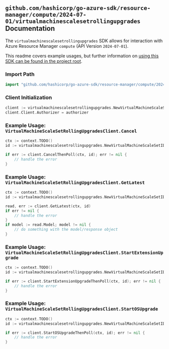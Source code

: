 
## `github.com/hashicorp/go-azure-sdk/resource-manager/compute/2024-07-01/virtualmachinescalesetrollingupgrades` Documentation

The `virtualmachinescalesetrollingupgrades` SDK allows for interaction with Azure Resource Manager `compute` (API Version `2024-07-01`).

This readme covers example usages, but further information on [using this SDK can be found in the project root](https://github.com/hashicorp/go-azure-sdk/tree/main/docs).

### Import Path

```go
import "github.com/hashicorp/go-azure-sdk/resource-manager/compute/2024-07-01/virtualmachinescalesetrollingupgrades"
```


### Client Initialization

```go
client := virtualmachinescalesetrollingupgrades.NewVirtualMachineScaleSetRollingUpgradesClientWithBaseURI("https://management.azure.com")
client.Client.Authorizer = authorizer
```


### Example Usage: `VirtualMachineScaleSetRollingUpgradesClient.Cancel`

```go
ctx := context.TODO()
id := virtualmachinescalesetrollingupgrades.NewVirtualMachineScaleSetID("12345678-1234-9876-4563-123456789012", "example-resource-group", "virtualMachineScaleSetName")

if err := client.CancelThenPoll(ctx, id); err != nil {
	// handle the error
}
```


### Example Usage: `VirtualMachineScaleSetRollingUpgradesClient.GetLatest`

```go
ctx := context.TODO()
id := virtualmachinescalesetrollingupgrades.NewVirtualMachineScaleSetID("12345678-1234-9876-4563-123456789012", "example-resource-group", "virtualMachineScaleSetName")

read, err := client.GetLatest(ctx, id)
if err != nil {
	// handle the error
}
if model := read.Model; model != nil {
	// do something with the model/response object
}
```


### Example Usage: `VirtualMachineScaleSetRollingUpgradesClient.StartExtensionUpgrade`

```go
ctx := context.TODO()
id := virtualmachinescalesetrollingupgrades.NewVirtualMachineScaleSetID("12345678-1234-9876-4563-123456789012", "example-resource-group", "virtualMachineScaleSetName")

if err := client.StartExtensionUpgradeThenPoll(ctx, id); err != nil {
	// handle the error
}
```


### Example Usage: `VirtualMachineScaleSetRollingUpgradesClient.StartOSUpgrade`

```go
ctx := context.TODO()
id := virtualmachinescalesetrollingupgrades.NewVirtualMachineScaleSetID("12345678-1234-9876-4563-123456789012", "example-resource-group", "virtualMachineScaleSetName")

if err := client.StartOSUpgradeThenPoll(ctx, id); err != nil {
	// handle the error
}
```
